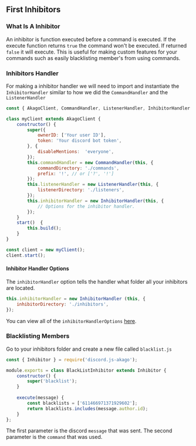 ## First Inhibitors
### What Is A Inhibitor
An inhibitor is function executed before a command is executed. 
If the execute function returns `true` the command won't be executed. If returned `false` it will execute.
This is useful for making custom features for your commands such as easily blacklisting member's from using commands.
### Inhibitors Handler
For making a inhibitor handler we will need to import and instantiate the `InhibitorHandler` similar to how we did the `CommandHandler` and the `ListenerHandler`
```js
const { AkagoClient, CommandHandler, ListenerHandler, InhibitorHandler } = require('discord.js-akago');

class myClient extends AkagoClient {
	constructor() {
		super({
			ownerID: ['Your user ID'],
			token: 'Your discord bot token',
		}, {
			disableMentions:  'everyone',
		});
		this.commandHandler = new CommandHandler(this, {
			commandDirectory: './commands',
			prefix: '!', // or ['?', '!']
		});
		this.listenerHandler = new ListenerHandler(this, {
			listenerDirectory: './listeners',
		});
		this.inhibitorHandler = new InhibitorHandler(this, {
			// Options for the inhibitor handler.
		});
	}
	start()  {
		this.build();
	}
}

const client = new myClient();
client.start();
```
#### Inhibitor Handler Options
The `inhibitorHandler` option tells the handler what folder all your inhibitors are located.
```js
this.inhibitorHandler = new InhibitorHandler (this, {
	inhibitorDirectory: './inhibitors',
});
```
You can view all of the `inhibitorHandlerOptions` [here](https://discord-akago.github.io/global.html#inhibitorHandlerOptions).
### Blacklisting Members
Go to your inhibitors folder and create a new file called `blacklist.js`
```js
const { Inhibitor } = require('discord.js-akago');

module.exports = class BlackListInhibitor extends Inhibitor {
	constructor() {
		super('blacklist');
	}
	
	execute(message) {
		const blacklists = ['611466971371929602']; 
		return blacklists.includes(message.author.id);
	}
};
```
The first parameter is the discord `message` that was sent.
The second parameter is the `command` that was used.